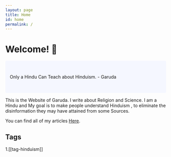 ```yaml
---
layout: page
title: Home
id: home
permalink: /
---
```


# Welcome! 🙏

<p style="padding: 3em 1em; background: #f5f7ff; border-radius: 4px;">
  Only a Hindu Can Teach about Hinduism. - Garuda
</p>

This is the Website of Garuda. I write about Religion and Science. I am a Hindu and My goal is to make people understand Hinduism , to eliminate the disinformation they may have attained from some Sources.

You can find all of my articles  <a class="internal-link" href="/articles">Here</a>.

## Tags
1.[[tag-hinduism]]<br>
